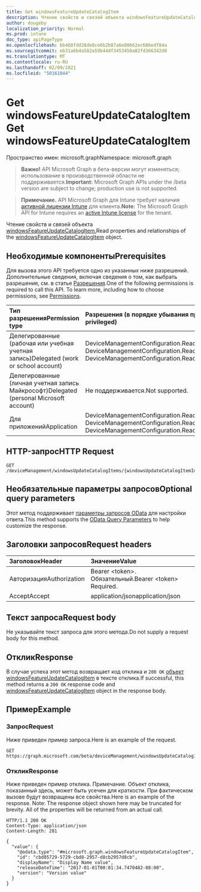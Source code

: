 ```yaml
---
title: Get windowsFeatureUpdateCatalogItem
description: Чтение свойств и связей объекта windowsFeatureUpdateCatalogItem.
author: dougeby
localization_priority: Normal
ms.prod: intune
doc_type: apiPageType
ms.openlocfilehash: bb468fdd28de8ce6b2b87a6e08662ec686edf84a
ms.sourcegitcommit: eb31a6b4a582a59b44df3453450a82fd366342d0
ms.translationtype: MT
ms.contentlocale: ru-RU
ms.lasthandoff: 02/09/2021
ms.locfileid: "50161044"
---
```

# <a name="get-windowsfeatureupdatecatalogitem"></a><span data-ttu-id="8bffc-103">Get windowsFeatureUpdateCatalogItem</span><span class="sxs-lookup"><span data-stu-id="8bffc-103">Get windowsFeatureUpdateCatalogItem</span></span>

<span data-ttu-id="8bffc-104">Пространство имен: microsoft.graph</span><span class="sxs-lookup"><span data-stu-id="8bffc-104">Namespace: microsoft.graph</span></span>

> <span data-ttu-id="8bffc-105">**Важно!** API Microsoft Graph в бета-версии могут изменяться; использование в производственной области не поддерживается.</span><span class="sxs-lookup"><span data-stu-id="8bffc-105">**Important:** Microsoft Graph APIs under the /beta version are subject to change; production use is not supported.</span></span>

> <span data-ttu-id="8bffc-106">**Примечание.** API Microsoft Graph для Intune требует наличия [активной лицензии Intune](https://go.microsoft.com/fwlink/?linkid=839381) для клиента.</span><span class="sxs-lookup"><span data-stu-id="8bffc-106">**Note:** The Microsoft Graph API for Intune requires an [active Intune license](https://go.microsoft.com/fwlink/?linkid=839381) for the tenant.</span></span>

<span data-ttu-id="8bffc-107">Чтение свойств и связей объекта [windowsFeatureUpdateCatalogItem.](../resources/intune-softwareupdate-windowsfeatureupdatecatalogitem.md)</span><span class="sxs-lookup"><span data-stu-id="8bffc-107">Read properties and relationships of the [windowsFeatureUpdateCatalogItem](../resources/intune-softwareupdate-windowsfeatureupdatecatalogitem.md) object.</span></span>

## <a name="prerequisites"></a><span data-ttu-id="8bffc-108">Необходимые компоненты</span><span class="sxs-lookup"><span data-stu-id="8bffc-108">Prerequisites</span></span>
<span data-ttu-id="8bffc-p101">Для вызова этого API требуется одно из указанных ниже разрешений. Дополнительные сведения, включая сведения о том, как выбрать разрешения, см. в статье [Разрешения](/graph/permissions-reference).</span><span class="sxs-lookup"><span data-stu-id="8bffc-p101">One of the following permissions is required to call this API. To learn more, including how to choose permissions, see [Permissions](/graph/permissions-reference).</span></span>

|<span data-ttu-id="8bffc-111">Тип разрешения</span><span class="sxs-lookup"><span data-stu-id="8bffc-111">Permission type</span></span>|<span data-ttu-id="8bffc-112">Разрешения (в порядке убывания привилегий)</span><span class="sxs-lookup"><span data-stu-id="8bffc-112">Permissions (from most to least privileged)</span></span>|
|:---|:---|
|<span data-ttu-id="8bffc-113">Делегированные (рабочая или учебная учетная запись)</span><span class="sxs-lookup"><span data-stu-id="8bffc-113">Delegated (work or school account)</span></span>|<span data-ttu-id="8bffc-114">DeviceManagementConfiguration.ReadWrite.All, DeviceManagementConfiguration.Read.All</span><span class="sxs-lookup"><span data-stu-id="8bffc-114">DeviceManagementConfiguration.ReadWrite.All, DeviceManagementConfiguration.Read.All</span></span>|
|<span data-ttu-id="8bffc-115">Делегированные (личная учетная запись Майкрософт)</span><span class="sxs-lookup"><span data-stu-id="8bffc-115">Delegated (personal Microsoft account)</span></span>|<span data-ttu-id="8bffc-116">Не поддерживается.</span><span class="sxs-lookup"><span data-stu-id="8bffc-116">Not supported.</span></span>|
|<span data-ttu-id="8bffc-117">Для приложений</span><span class="sxs-lookup"><span data-stu-id="8bffc-117">Application</span></span>|<span data-ttu-id="8bffc-118">DeviceManagementConfiguration.ReadWrite.All, DeviceManagementConfiguration.Read.All</span><span class="sxs-lookup"><span data-stu-id="8bffc-118">DeviceManagementConfiguration.ReadWrite.All, DeviceManagementConfiguration.Read.All</span></span>|

## <a name="http-request"></a><span data-ttu-id="8bffc-119">HTTP-запрос</span><span class="sxs-lookup"><span data-stu-id="8bffc-119">HTTP Request</span></span>
<!-- {
  "blockType": "ignored"
}
-->
``` http
GET /deviceManagement/windowsUpdateCatalogItems/{windowsUpdateCatalogItemId}
```

## <a name="optional-query-parameters"></a><span data-ttu-id="8bffc-120">Необязательные параметры запросов</span><span class="sxs-lookup"><span data-stu-id="8bffc-120">Optional query parameters</span></span>
<span data-ttu-id="8bffc-121">Этот метод поддерживает [параметры запросов OData](/graph/query-parameters) для настройки ответа.</span><span class="sxs-lookup"><span data-stu-id="8bffc-121">This method supports the [OData Query Parameters](/graph/query-parameters) to help customize the response.</span></span>

## <a name="request-headers"></a><span data-ttu-id="8bffc-122">Заголовки запросов</span><span class="sxs-lookup"><span data-stu-id="8bffc-122">Request headers</span></span>
|<span data-ttu-id="8bffc-123">Заголовок</span><span class="sxs-lookup"><span data-stu-id="8bffc-123">Header</span></span>|<span data-ttu-id="8bffc-124">Значение</span><span class="sxs-lookup"><span data-stu-id="8bffc-124">Value</span></span>|
|:---|:---|
|<span data-ttu-id="8bffc-125">Авторизация</span><span class="sxs-lookup"><span data-stu-id="8bffc-125">Authorization</span></span>|<span data-ttu-id="8bffc-126">Bearer &lt;token&gt;. Обязательный.</span><span class="sxs-lookup"><span data-stu-id="8bffc-126">Bearer &lt;token&gt; Required.</span></span>|
|<span data-ttu-id="8bffc-127">Accept</span><span class="sxs-lookup"><span data-stu-id="8bffc-127">Accept</span></span>|<span data-ttu-id="8bffc-128">application/json</span><span class="sxs-lookup"><span data-stu-id="8bffc-128">application/json</span></span>|

## <a name="request-body"></a><span data-ttu-id="8bffc-129">Текст запроса</span><span class="sxs-lookup"><span data-stu-id="8bffc-129">Request body</span></span>
<span data-ttu-id="8bffc-130">Не указывайте текст запроса для этого метода.</span><span class="sxs-lookup"><span data-stu-id="8bffc-130">Do not supply a request body for this method.</span></span>

## <a name="response"></a><span data-ttu-id="8bffc-131">Отклик</span><span class="sxs-lookup"><span data-stu-id="8bffc-131">Response</span></span>
<span data-ttu-id="8bffc-132">В случае успеха этот метод возвращает код отклика и `200 OK` [объект windowsFeatureUpdateCatalogItem](../resources/intune-softwareupdate-windowsfeatureupdatecatalogitem.md) в тексте отклика.</span><span class="sxs-lookup"><span data-stu-id="8bffc-132">If successful, this method returns a `200 OK` response code and [windowsFeatureUpdateCatalogItem](../resources/intune-softwareupdate-windowsfeatureupdatecatalogitem.md) object in the response body.</span></span>

## <a name="example"></a><span data-ttu-id="8bffc-133">Пример</span><span class="sxs-lookup"><span data-stu-id="8bffc-133">Example</span></span>

### <a name="request"></a><span data-ttu-id="8bffc-134">Запрос</span><span class="sxs-lookup"><span data-stu-id="8bffc-134">Request</span></span>
<span data-ttu-id="8bffc-135">Ниже приведен пример запроса.</span><span class="sxs-lookup"><span data-stu-id="8bffc-135">Here is an example of the request.</span></span>
``` http
GET https://graph.microsoft.com/beta/deviceManagement/windowsUpdateCatalogItems/{windowsUpdateCatalogItemId}
```

### <a name="response"></a><span data-ttu-id="8bffc-136">Отклик</span><span class="sxs-lookup"><span data-stu-id="8bffc-136">Response</span></span>
<span data-ttu-id="8bffc-p102">Ниже приведен пример отклика. Примечание. Объект отклика, показанный здесь, может быть усечен для краткости. При фактическом вызове будут возвращены все свойства.</span><span class="sxs-lookup"><span data-stu-id="8bffc-p102">Here is an example of the response. Note: The response object shown here may be truncated for brevity. All of the properties will be returned from an actual call.</span></span>
``` http
HTTP/1.1 200 OK
Content-Type: application/json
Content-Length: 281

{
  "value": {
    "@odata.type": "#microsoft.graph.windowsFeatureUpdateCatalogItem",
    "id": "cbd85729-5729-cbd8-2957-d8cb2957d8cb",
    "displayName": "Display Name value",
    "releaseDateTime": "2017-01-01T00:01:34.7470482-08:00",
    "version": "Version value"
  }
}
```




